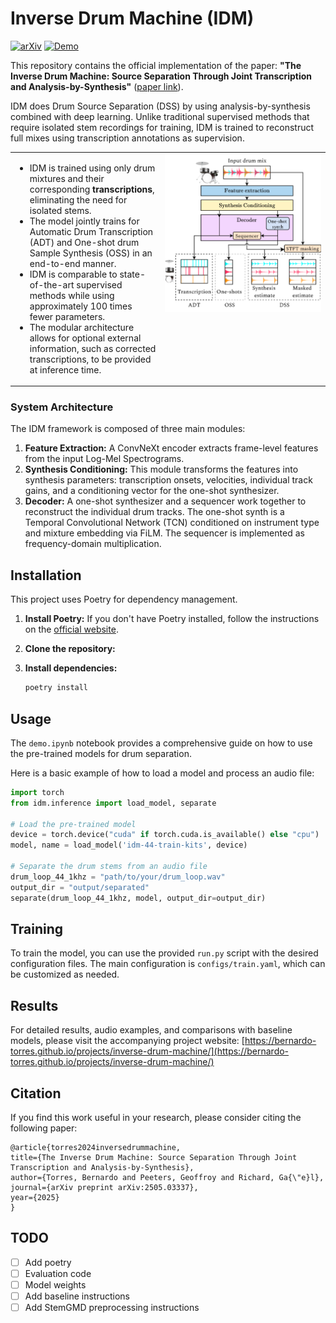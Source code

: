 # Inverse Drum Machine (IDM)

[![arXiv](https://img.shields.io/badge/arXiv-2505.03337-b31b1b.svg)](https://arxiv.org/abs/2505.03337)
[![Demo](https://img.shields.io/badge/Project-Website-blue)](https://bernardo-torres.github.io/projects/inverse-drum-machine/)

This repository contains the official implementation of the paper: **"The Inverse Drum Machine: Source Separation Through Joint Transcription and Analysis-by-Synthesis"** ([paper link](https://arxiv.org/abs/2505.03337)).

IDM does Drum Source Separation (DSS) by using analysis-by-synthesis combined with deep learning. Unlike traditional supervised methods that require isolated stem recordings for training, IDM is trained to reconstruct full mixes using transcription annotations as supervision.

<!-- ![|IDM Architecture](demo/overview.png)
 -->
<!-- lets put the image but small -->
<table>
  <tr>
    <td valign="top">
      <ul>
        <li>IDM is trained using only drum mixtures and their corresponding <strong>transcriptions</strong>, eliminating the need for isolated stems.</li>
        <li>The model jointly trains for Automatic Drum Transcription (ADT) and One-shot drum Sample Synthesis (OSS) in an end-to-end manner.</li>
        <li>IDM is comparable to state-of-the-art supervised methods while using approximately 100 times fewer parameters.</li>
        <li>The modular architecture allows for optional external information, such as corrected transcriptions, to be provided at inference time.</li>
      </ul>
    </td>
    <td valign="top" width="250">
      <img src="demo/overview.png" alt="IDM Architecture" width="250"/>
    </td>
  </tr>
</table>

### System Architecture

The IDM framework is composed of three main modules:

1.  **Feature Extraction:** A ConvNeXt encoder extracts frame-level features from the input Log-Mel Spectrograms.
2.  **Synthesis Conditioning:** This module transforms the features into synthesis parameters: transcription onsets, velocities, individual track gains, and a conditioning vector for the one-shot synthesizer.
3.  **Decoder:** A one-shot synthesizer and a sequencer work together to reconstruct the individual drum tracks. The one-shot synth is a Temporal Convolutional Network (TCN) conditioned on instrument type and mixture embedding via FiLM. The sequencer is implemented as frequency-domain multiplication.

## Installation

This project uses Poetry for dependency management.

1.  **Install Poetry:** If you don't have Poetry installed, follow the instructions on the [official website](https://python-poetry.org/docs/).

2.  **Clone the repository:**

3.  **Install dependencies:**
    ```bash
    poetry install
    ```

## Usage

The `demo.ipynb` notebook provides a comprehensive guide on how to use the pre-trained models for drum separation.

Here is a basic example of how to load a model and process an audio file:

```python
import torch
from idm.inference import load_model, separate

# Load the pre-trained model
device = torch.device("cuda" if torch.cuda.is_available() else "cpu")
model, name = load_model('idm-44-train-kits', device)

# Separate the drum stems from an audio file
drum_loop_44_1khz = "path/to/your/drum_loop.wav"
output_dir = "output/separated"
separate(drum_loop_44_1khz, model, output_dir=output_dir)
```

## Training

To train the model, you can use the provided `run.py` script with the desired configuration files. The main configuration is `configs/train.yaml`, which can be customized as needed.

## Results

For detailed results, audio examples, and comparisons with baseline models, please visit the accompanying project website: [https://bernardo-torres.github.io/projects/inverse-drum-machine/](https://bernardo-torres.github.io/projects/inverse-drum-machine/)

## Citation

If you find this work useful in your research, please consider citing the following paper:

```
@article{torres2024inversedrummachine,
title={The Inverse Drum Machine: Source Separation Through Joint Transcription and Analysis-by-Synthesis},
author={Torres, Bernardo and Peeters, Geoffroy and Richard, Ga{\"e}l},
journal={arXiv preprint arXiv:2505.03337},
year={2025}
}
```

## TODO

- [ ] Add poetry
- [ ] Evaluation code
- [ ] Model weights
- [ ] Add baseline instructions
- [ ] Add StemGMD preprocessing instructions

<!-- - Baselines:

Larsnet: put pretrained models in folder larsnet/pretrained_models. exampel path project_root/larsnet/pretrained_models/hihat/pretrained_hihat_unet.pth
or change the path in configs/baselines/larsnet/config.yaml (under inference_models) -->
